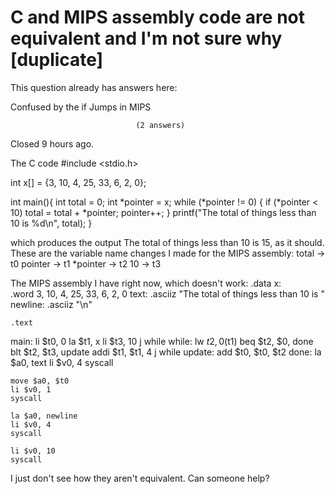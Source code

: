 
# C and MIPS assembly code are not equivalent and I'm not sure why [duplicate]







This question already has answers here:
                        
                    



Confused by the if Jumps in MIPS

                                (2 answers)
                            

Closed 9 hours ago.



The C code
#include <stdio.h>

int x[] = {3, 10, 4, 25, 33, 6, 2, 0};

int main(){
    int total = 0;
    int *pointer = x;
    while (*pointer != 0) {
        if (*pointer < 10)
            total = total + *pointer;
        pointer++;
    }
    printf("The total of things less than 10 is %d\n", total);
}

which produces the output The total of things less than 10 is 15, as it should.
These are the variable name changes I made for the MIPS assembly:
total    -> t0
pointer  -> t1 
*pointer -> t2
10       -> t3 

The MIPS assembly I have right now, which doesn't work:
    .data
x:  
    .word 3, 10, 4, 25, 33, 6, 2, 0
text:
    .asciiz "The total of things less than 10 is "
newline:
    .asciiz "\n"

    .text
main: 
    li $t0, 0
    la $t1, x
    li $t3, 10
    j while
while:
    lw $t2, 0($t1)
    beq $t2, $0, done
    blt $t2, $t3, update
    addi $t1, $t1, 4
    j while
update:
    add $t0, $t0, $t2
done:
    la $a0, text
    li $v0, 4
    syscall

    move $a0, $t0
    li $v0, 1
    syscall

    la $a0, newline
    li $v0, 4
    syscall

    li $v0, 10
    syscall

I just don't see how they aren't equivalent. Can someone help?

        